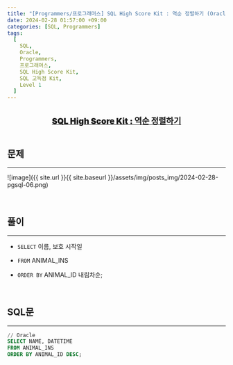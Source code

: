 ```yaml
---
title: "[Programmers/프로그래머스] SQL High Score Kit : 역순 정렬하기 (Oracle)"
date: 2024-02-28 01:57:00 +09:00
categories: [SQL, Programmers]
tags:
  [
    SQL,
    Oracle,
    Programmers,
    프로그래머스,
    SQL High Score Kit,
    SQL 고득점 Kit,
    Level 1
  ]
---
```


  <br/>

<center><a href="https://school.programmers.co.kr/learn/courses/30/lessons/59035" style = 'font-size : 1.18rem; font-weight : 900'>SQL High Score Kit : 역순 정렬하기</a></center>

  <br/>

## **문제**

---

![image]({{ site.url }}{{ site.baseurl }}/assets/img/posts_img/2024-02-28-pgsql-06.png)

  <br/>

## **풀이**

---

- `SELECT` 이름, 보호 시작일
- `FROM` ANIMAL_INS
- `ORDER BY` ANIMAL_ID 내림차순;

  <br/>

## **SQL문**

---

```sql
// Oracle
SELECT NAME, DATETIME
FROM ANIMAL_INS
ORDER BY ANIMAL_ID DESC;
```

<br/>

<!-- ## **배운 점 메모**

---


<br/> -->

<!-- ## **정리**

---

<br/> -->

<!--
## **참고 사이트**

---
<br/>
-->

